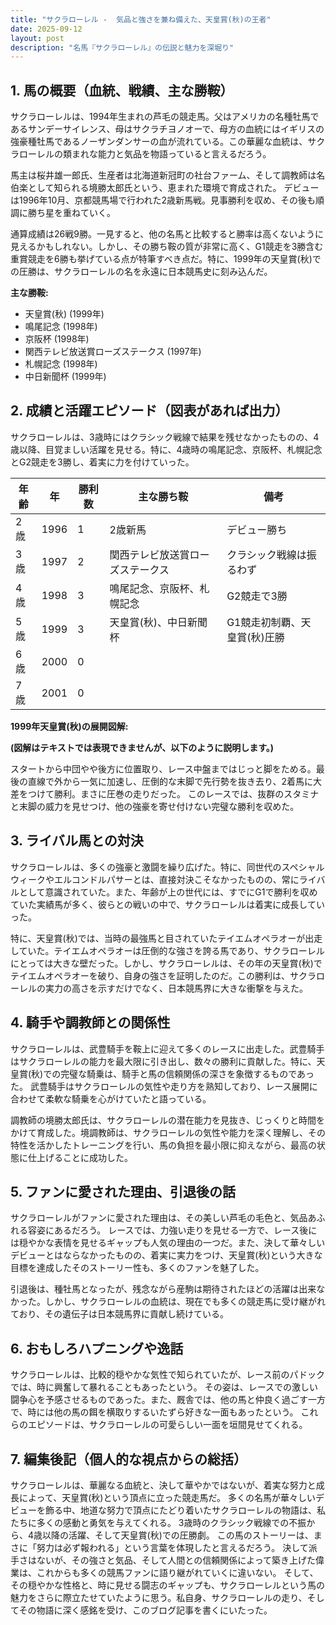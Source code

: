 ```yaml
---
title: "サクラローレル -  気品と強さを兼ね備えた、天皇賞(秋)の王者"
date: 2025-09-12
layout: post
description: "名馬『サクラローレル』の伝説と魅力を深堀り"
---
```


## 1. 馬の概要（血統、戦績、主な勝鞍）

サクラローレルは、1994年生まれの芦毛の競走馬。父はアメリカの名種牡馬であるサンデーサイレンス、母はサクラチヨノオーで、母方の血統にはイギリスの強豪種牡馬であるノーザンダンサーの血が流れている。この華麗な血統は、サクラローレルの類まれな能力と気品を物語っていると言えるだろう。

馬主は桜井雄一郎氏、生産者は北海道新冠町の社台ファーム、そして調教師は名伯楽として知られる境勝太郎氏という、恵まれた環境で育成された。  デビューは1996年10月、京都競馬場で行われた2歳新馬戦。見事勝利を収め、その後も順調に勝ち星を重ねていく。

通算成績は26戦9勝。一見すると、他の名馬と比較すると勝率は高くないように見えるかもしれない。しかし、その勝ち鞍の質が非常に高く、G1競走を3勝含む重賞競走を6勝も挙げている点が特筆すべき点だ。特に、1999年の天皇賞(秋)での圧勝は、サクラローレルの名を永遠に日本競馬史に刻み込んだ。

**主な勝鞍:**

* 天皇賞(秋) (1999年)
* 鳴尾記念 (1998年)
* 京阪杯 (1998年)
* 関西テレビ放送賞ローズステークス (1997年)
* 札幌記念 (1998年)
* 中日新聞杯 (1999年)


## 2. 成績と活躍エピソード（図表があれば出力）

サクラローレルは、3歳時にはクラシック戦線で結果を残せなかったものの、4歳以降、目覚ましい活躍を見せる。特に、4歳時の鳴尾記念、京阪杯、札幌記念とG2競走を3勝し、着実に力を付けていった。

| 年齢 | 年 | 勝利数 | 主な勝ち鞍 | 備考 |
|---|---|---|---|---|
| 2歳 | 1996 | 1 | 2歳新馬 | デビュー勝ち |
| 3歳 | 1997 | 2 | 関西テレビ放送賞ローズステークス | クラシック戦線は振るわず |
| 4歳 | 1998 | 3 | 鳴尾記念、京阪杯、札幌記念 | G2競走で3勝 |
| 5歳 | 1999 | 3 | 天皇賞(秋)、中日新聞杯 | G1競走初制覇、天皇賞(秋)圧勝 |
| 6歳 | 2000 | 0 |  |  |
| 7歳 | 2001 | 0 |  |  |


**1999年天皇賞(秋)の展開図解:**

**(図解はテキストでは表現できませんが、以下のように説明します。)**

スタートから中団やや後方に位置取り、レース中盤まではじっと脚をためる。最後の直線で外から一気に加速し、圧倒的な末脚で先行勢を抜き去り、2着馬に大差をつけて勝利。まさに圧巻の走りだった。  このレースでは、抜群のスタミナと末脚の威力を見せつけ、他の強豪を寄せ付けない完璧な勝利を収めた。


## 3. ライバル馬との対決

サクラローレルは、多くの強豪と激闘を繰り広げた。特に、同世代のスペシャルウィークやエルコンドルパサーとは、直接対決こそなかったものの、常にライバルとして意識されていた。また、年齢が上の世代には、すでにG1で勝利を収めていた実績馬が多く、彼らとの戦いの中で、サクラローレルは着実に成長していった。

特に、天皇賞(秋)では、当時の最強馬と目されていたテイエムオペラオーが出走していた。テイエムオペラオーは圧倒的な強さを誇る馬であり、サクラローレルにとっては大きな壁だった。しかし、サクラローレルは、その年の天皇賞(秋)でテイエムオペラオーを破り、自身の強さを証明したのだ。この勝利は、サクラローレルの実力の高さを示すだけでなく、日本競馬界に大きな衝撃を与えた。


## 4. 騎手や調教師との関係性

サクラローレルは、武豊騎手を鞍上に迎えて多くのレースに出走した。武豊騎手はサクラローレルの能力を最大限に引き出し、数々の勝利に貢献した。特に、天皇賞(秋)での完璧な騎乗は、騎手と馬の信頼関係の深さを象徴するものであった。  武豊騎手はサクラローレルの気性や走り方を熟知しており、レース展開に合わせて柔軟な騎乗を心がけていたと語っている。

調教師の境勝太郎氏は、サクラローレルの潜在能力を見抜き、じっくりと時間をかけて育成した。境調教師は、サクラローレルの気性や能力を深く理解し、その特性を活かしたトレーニングを行い、馬の負担を最小限に抑えながら、最高の状態に仕上げることに成功した。


## 5. ファンに愛された理由、引退後の話

サクラローレルがファンに愛された理由は、その美しい芦毛の毛色と、気品あふれる容姿にあるだろう。  レースでは、力強い走りを見せる一方で、レース後には穏やかな表情を見せるギャップも人気の理由の一つだ。また、決して華々しいデビューとはならなかったものの、着実に実力をつけ、天皇賞(秋)という大きな目標を達成したそのストーリー性も、多くのファンを魅了した。

引退後は、種牡馬となったが、残念ながら産駒は期待されたほどの活躍は出来なかった。しかし、サクラローレルの血統は、現在でも多くの競走馬に受け継がれており、その遺伝子は日本競馬界に貢献し続けている。


## 6. おもしろハプニングや逸話

サクラローレルは、比較的穏やかな気性で知られていたが、レース前のパドックでは、時に興奮して暴れることもあったという。  その姿は、レースでの激しい闘争心を予感させるものであった。また、厩舎では、他の馬と仲良く過ごす一方で、時には他の馬の餌を横取りするいたずら好きな一面もあったという。  これらのエピソードは、サクラローレルの可愛らしい一面を垣間見せてくれる。


## 7. 編集後記（個人的な視点からの総括）

サクラローレルは、華麗なる血統と、決して華やかではないが、着実な努力と成長によって、天皇賞(秋)という頂点に立った競走馬だ。  多くの名馬が華々しいデビューを飾る中、地道な努力で頂点にたどり着いたサクラローレルの物語は、私たちに多くの感動と勇気を与えてくれる。  3歳時のクラシック戦線での不振から、4歳以降の活躍、そして天皇賞(秋)での圧勝劇。  この馬のストーリーは、まさに「努力は必ず報われる」という言葉を体現したと言えるだろう。  決して派手さはないが、その強さと気品、そして人間との信頼関係によって築き上げた偉業は、これからも多くの競馬ファンに語り継がれていくに違いない。  そして、その穏やかな性格と、時に見せる闘志のギャップも、サクラローレルという馬の魅力をさらに際立たせていたように思う。私自身、サクラローレルの走り、そしてその物語に深く感銘を受け、このブログ記事を書くにいたった。
